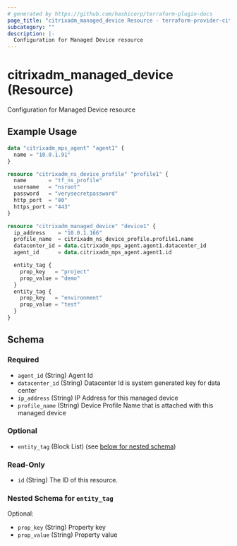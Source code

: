 ```yaml
---
# generated by https://github.com/hashicorp/terraform-plugin-docs
page_title: "citrixadm_managed_device Resource - terraform-provider-citrixadm"
subcategory: ""
description: |-
  Configuration for Managed Device resource
---
```


# citrixadm_managed_device (Resource)

Configuration for Managed Device resource

## Example Usage

```terraform
data "citrixadm_mps_agent" "agent1" {
  name = "10.0.1.91"
}

resource "citrixadm_ns_device_profile" "profile1" {
  name       = "tf_ns_profile"
  username   = "nsroot"
  password   = "verysecretpassword"
  http_port  = "80"
  https_port = "443"
}

resource "citrixadm_managed_device" "device1" {
  ip_address    = "10.0.1.166"
  profile_name  = citrixadm_ns_device_profile.profile1.name
  datacenter_id = data.citrixadm_mps_agent.agent1.datacenter_id
  agent_id      = data.citrixadm_mps_agent.agent1.id

  entity_tag {
    prop_key   = "project"
    prop_value = "demo"
  }
  entity_tag {
    prop_key   = "environment"
    prop_value = "test"
  }
}
```

<!-- schema generated by tfplugindocs -->
## Schema

### Required

- `agent_id` (String) Agent Id
- `datacenter_id` (String) Datacenter Id is system generated key for data center
- `ip_address` (String) IP Address for this managed device
- `profile_name` (String) Device Profile Name that is attached with this managed device

### Optional

- `entity_tag` (Block List) (see [below for nested schema](#nestedblock--entity_tag))

### Read-Only

- `id` (String) The ID of this resource.

<a id="nestedblock--entity_tag"></a>
### Nested Schema for `entity_tag`

Optional:

- `prop_key` (String) Property key
- `prop_value` (String) Property value


